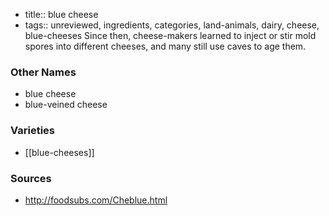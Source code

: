- title:: blue cheese
- tags:: unreviewed, ingredients, categories, land-animals, dairy, cheese, blue-cheeses
Since then, cheese-makers learned to inject or stir mold spores into different cheeses, and many still use caves to age them.

### Other Names

* blue cheese
* blue-veined cheese

### Varieties

* [[blue-cheeses]]

### Sources
* http://foodsubs.com/Cheblue.html
